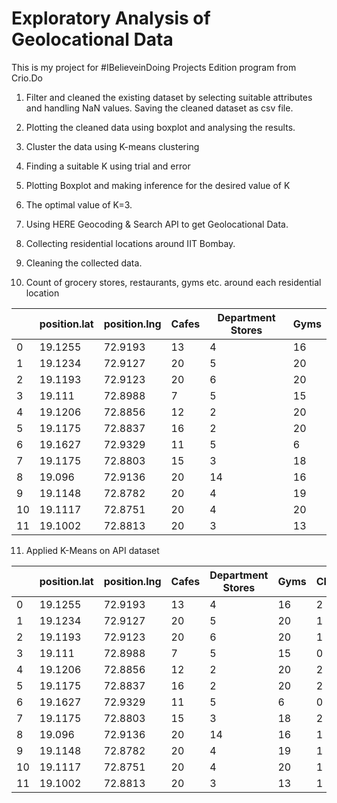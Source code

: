 # Exploratory Analysis of Geolocational Data

This is my project for #IBelieveinDoing Projects Edition program from Crio.Do

1) Filter and cleaned the existing dataset by selecting suitable attributes and handling NaN values. Saving the cleaned dataset as csv file.
   
2) Plotting the cleaned data using boxplot and analysing the results.

3) Cluster the data using K-means clustering

4) Finding a suitable K using trial and error

5) Plotting Boxplot and making inference for the desired value of K

6) The optimal value of K=3.

7) Using  HERE Geocoding & Search API to get Geolocational Data.

8) Collecting residential locations around IIT Bombay.

9) Cleaning the collected data.

10) Count of grocery stores, restaurants, gyms etc. around each residential location
   
|    |   position.lat |   position.lng |   Cafes |   Department Stores |   Gyms |
|----|----------------|----------------|---------|---------------------|--------|
|  0 |        19.1255 |        72.9193 |      13 |                   4 |     16 |
|  1 |        19.1234 |        72.9127 |      20 |                   5 |     20 |
|  2 |        19.1193 |        72.9123 |      20 |                   6 |     20 |
|  3 |        19.111  |        72.8988 |       7 |                   5 |     15 |
|  4 |        19.1206 |        72.8856 |      12 |                   2 |     20 |
|  5 |        19.1175 |        72.8837 |      16 |                   2 |     20 |
|  6 |        19.1627 |        72.9329 |      11 |                   5 |      6 |
|  7 |        19.1175 |        72.8803 |      15 |                   3 |     18 |
|  8 |        19.096  |        72.9136 |      20 |                  14 |     16 |
|  9 |        19.1148 |        72.8782 |      20 |                   4 |     19 |
| 10 |        19.1117 |        72.8751 |      20 |                   4 |     20 |
| 11 |        19.1002 |        72.8813 |      20 |                   3 |     13 |

11) Applied K-Means on API dataset

|    |   position.lat |   position.lng |   Cafes |   Department Stores |   Gyms |   Cluster |
|----|----------------|----------------|---------|---------------------|--------|-----------|
|  0 |        19.1255 |        72.9193 |      13 |                   4 |     16 |         2 |
|  1 |        19.1234 |        72.9127 |      20 |                   5 |     20 |         1 |
|  2 |        19.1193 |        72.9123 |      20 |                   6 |     20 |         1 |
|  3 |        19.111  |        72.8988 |       7 |                   5 |     15 |         0 |
|  4 |        19.1206 |        72.8856 |      12 |                   2 |     20 |         2 |
|  5 |        19.1175 |        72.8837 |      16 |                   2 |     20 |         2 |
|  6 |        19.1627 |        72.9329 |      11 |                   5 |      6 |         0 |
|  7 |        19.1175 |        72.8803 |      15 |                   3 |     18 |         2 |
|  8 |        19.096  |        72.9136 |      20 |                  14 |     16 |         1 |
|  9 |        19.1148 |        72.8782 |      20 |                   4 |     19 |         1 |
| 10 |        19.1117 |        72.8751 |      20 |                   4 |     20 |         1 |
| 11 |        19.1002 |        72.8813 |      20 |                   3 |     13 |         1 |

